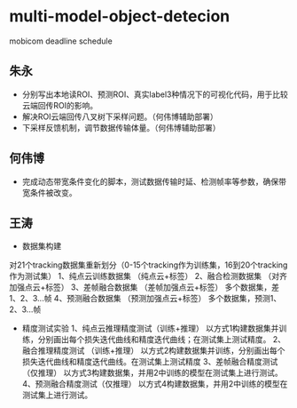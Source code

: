 # multi-model-object-detecion
mobicom deadline schedule

## 朱永
* 分别写出本地读ROI、预测ROI、真实label3种情况下的可视化代码，用于比较云端回传ROI的影响。
* 解决ROI云端回传八叉树下采样问题。（何伟博辅助部署）
* 下采样反馈机制，调节数据传输体量。（何伟博辅助部署）

## 何伟博
* 完成动态带宽条件变化的脚本，测试数据传输时延、检测帧率等参数，确保带宽条件被改变。

## 王涛
* 数据集构建

 对21个tracking数据集重新划分（0-15个tracking作为训练集，16到20个tracking作为测试集）
1、纯点云训练数据集  （纯点云+标签）
2、融合检测数据集    （对齐加强点云+标签）
3、差帧融合数据集    （差帧加强点云+标签）  多个数据集，差1、2、3...帧
4、预测融合数据集    （预测加强点云+标签）  多个数据集，预测1、2、3...帧 

* 精度测试实验
1、纯点云推理精度测试（训练+推理）
以方式1构建数据集并训练，分别画出每个损失迭代曲线和精度迭代曲线；在测试集上测试精度。
2、融合推理精度测试  （训练+推理）
以方式2构建数据集并训练，分别画出每个损失迭代曲线和精度迭代曲线。在测试集上测试精度
3、差帧融合精度测试（仅推理）
以方式3构建数据集，并用2中训练的模型在测试集上进行测试。
4、预测融合精度测试（仅推理）
以方式4构建数据集，并用2中训练的模型在测试集上进行测试。
